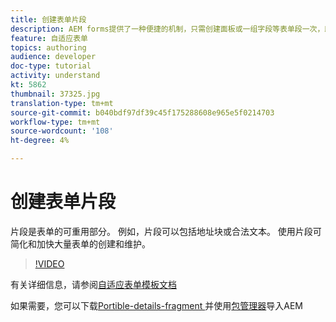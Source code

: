 ```yaml
---
title: 创建表单片段
description: AEM forms提供了一种便捷的机制，只需创建面板或一组字段等表单段一次，即可在自适应表单中重复使用。
feature: 自适应表单
topics: authoring
audience: developer
doc-type: tutorial
activity: understand
kt: 5862
thumbnail: 37325.jpg
translation-type: tm+mt
source-git-commit: b040bdf97df39c45f175288608e965e5f0214703
workflow-type: tm+mt
source-wordcount: '108'
ht-degree: 4%

---
```



# 创建表单片段

片段是表单的可重用部分。 例如，片段可以包括地址块或合法文本。 使用片段可简化和加快大量表单的创建和维护。


>[!VIDEO](https://video.tv.adobe.com/v/37325/quality=9)



有关详细信息，请参阅[自适应表单模板文档](https://docs.adobe.com/content/help/en/experience-manager-65/forms/adaptive-forms-basic-authoring/adaptive-form-fragments.html)

如果需要，您可以下载[Portible-details-fragment ](assets/spouse-details-fragment.zip)并使用[包管理器](http://localhost:4502/crx/packmgr/index.jsp)导入AEM





